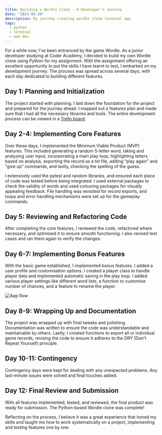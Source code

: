 ```yaml
---
title: Building a Wordle Clone - A Developer's Journey
date: "2023-05-20"
description: My journey creating wordle clone terminal app
tags:
  - python
  - terminal
  - web dev
---
```


For a while now, I've been entranced by the game Wordle. As a junior developer studying at Coder Academy, I decided to build my own Wordle clone using Python for my assignment. With the assignment offering an excellent opportunity to put the skills I have learnt to test, I embarked on my development journey. The process was spread across several days, with each day dedicated to building different features.

## Day 1: Planning and Initialization

The project started with planning. I laid down the foundation for the project and prepared for the journey ahead. I mapped out a features plan and made sure that I had all the necessary libraries and tools. The entire development process can be viewed in a [Trello board](https://trello.com/b/QJX1M5UE/t1a3-implementation-plan).

## Day 2-4: Implementing Core Features

Over these days, I implemented the Minimum Viable Product (MVP) features. This included generating a random 5-letter word, taking and analysing user input, incorporating a main play loop, highlighting letters based on analysis, exporting the record as a txt file, adding "play again" and "give up" commands, and lastly, checking the spelling of the guess.

I extensively used the pytest and random libraries, and ensured each piece of code was tested before being integrated. I used external packages to check the validity of words and used colouring packages for visually appealing feedback. File handling was revisited for record exports, and loops and error handling mechanisms were set up for the gameplay commands.

## Day 5: Reviewing and Refactoring Code

After completing the core features, I reviewed the code, refactored where necessary, and optimised it to ensure smooth functioning. I also revised test cases and ran them again to verify the changes.

## Day 6-7: Implementing Bonus Features

With the basic game established, I implemented bonus features. I added a user profile and customisation options. I created a player class to handle player data and implemented automatic saving in the play loop. I added various player settings like different word lists, a function to customise number of chances, and a feature to rename the player.

![App flow](@images/blog-img/terminal-1-app-flow.png)

## Day 8-9: Wrapping Up and Documentation

The project was wrapped up with final tweaks and polishing. Documentation was written to ensure the code was understandable and maintainable by others. Lastly, I created functions to export all or individual game records, revising the code to ensure it adheres to the DRY (Don't Repeat Yourself) principle.

## Day 10-11: Contingency

Contingency days were kept for dealing with any unexpected problems. Any last-minute issues were solved and final touches added.

## Day 12: Final Review and Submission

With all features implemented, tested, and reviewed, the final product was ready for submission. The Python-based Wordle clone was complete!

Reflecting on the process, I believe it was a great experience that honed my skills and taught me how to work systematically on a project, implementing and testing features one by one.
